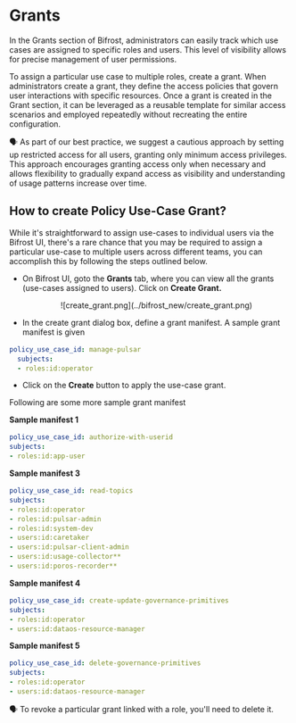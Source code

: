 # Grants

In the Grants section of  Bifrost, administrators can easily track which use cases are assigned to specific roles and users. This level of visibility allows for precise management of user permissions.

To assign a particular use case to multiple roles, create a grant. When administrators create a grant, they define the access policies that govern user interactions with specific resources. Once a grant is created in the Grant section, it can be leveraged as a reusable template for similar access scenarios and employed repeatedly without recreating the entire configuration.

<aside class="callout">
🗣 As part of our best practice, we suggest a cautious approach by setting up restricted access for all users, granting only minimum access privileges. This approach encourages granting access only when necessary and allows flexibility to gradually expand access as visibility and understanding of usage patterns increase over time.
</aside>

## How to create Policy Use-Case Grant?

While it's straightforward to assign use-cases to individual users via the Bifrost UI, there's a rare chance that you may be required to assign a particular use-case to multiple users across different teams, you can accomplish this by following the steps outlined below.

- On Bifrost UI, goto the **Grants** tab, where you can view all the grants (use-cases assigned to users). Click on **Create Grant.**

  <center>![create_grant.png](../bifrost_new/create_grant.png)</center>

-  In the create grant dialog box, define a grant manifest. A sample grant manifest is given

```yaml
policy_use_case_id: manage-pulsar
  subjects:
  - roles:id:operator
```
- Click on the **Create** button to apply the use-case grant.

Following are some more sample grant manifest

**Sample manifest 1**

```yaml
policy_use_case_id: authorize-with-userid
subjects:
- roles:id:app-user
```

**Sample manifest 3**

```yaml
policy_use_case_id: read-topics
subjects:
- roles:id:operator
- roles:id:pulsar-admin
- roles:id:system-dev
- users:id:caretaker
- users:id:pulsar-client-admin
- users:id:usage-collector**
- users:id:poros-recorder**
```

**Sample manifest 4**

```yaml
policy_use_case_id: create-update-governance-primitives
subjects:
- roles:id:operator
- users:id:dataos-resource-manager
```

**Sample manifest 5**

```yaml
policy_use_case_id: delete-governance-primitives
subjects:
- roles:id:operator
- users:id:dataos-resource-manager
```

<aside class="callout">
🗣 To revoke a particular grant linked with a role, you'll need to delete it.
</aside>